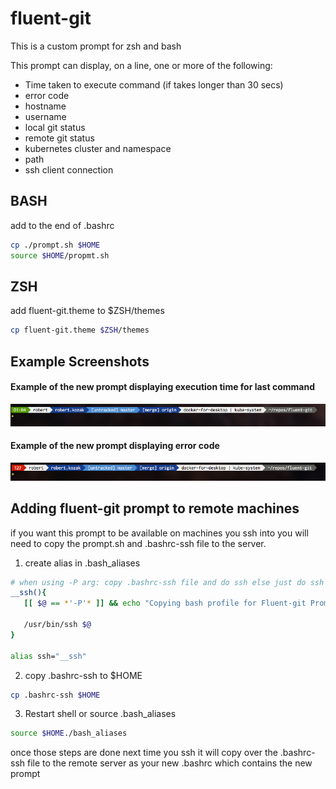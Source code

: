 # fluent-git

This is a custom prompt for zsh and bash

This prompt can display, on a line, one or more of the following:

* Time taken to execute command (if takes longer than 30 secs)
* error code
* hostname
* username
* local git status
* remote git status
* kubernetes cluster and namespace
* path
* ssh client connection


## BASH
add to the end of .bashrc

```bash
cp ./prompt.sh $HOME
source $HOME/propmt.sh
```

## ZSH
add fluent-git.theme to $ZSH/themes

```bash    
cp fluent-git.theme $ZSH/themes
```

## Example Screenshots


#### Example of the new prompt displaying execution time for last command

![Prompt with timer](full.png?raw=true)

#### Example of the new prompt displaying error code

![Example with error](error.png?raw=true)



## Adding fluent-git prompt to remote machines

if you want this prompt to be available on machines you ssh into you will need to copy the prompt.sh and .bashrc-ssh file to the server.

1. create alias in .bash_aliases

```bash
# when using -P arg: copy .bashrc-ssh file and do ssh else just do ssh
__ssh(){
   [[ $@ == *'-P'* ]] && echo "Copying bash profile for Fluent-git Prompt" && scp -q -o LogLevel=QUIET $HOME/.bashrc-ssh $1:/home/$USER/.bashrc
  
   /usr/bin/ssh $@
}

alias ssh="__ssh"
```

2. copy .bashrc-ssh to $HOME

```bash
cp .bashrc-ssh $HOME
```

3. Restart shell or source .bash_aliases

```bash
source $HOME./bash_aliases
```

once those steps are done next time you ssh it will copy over the .bashrc-ssh file to the remote server as your new .bashrc which contains the new prompt

